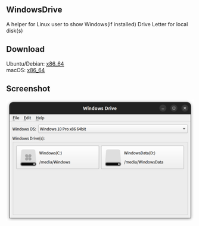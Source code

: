 ## WindowsDrive
   A helper for Linux user to show Windows(if installed) Drive Letter for local disk(s)

## Download
   Ubuntu/Debian: [x86_64](https://windows-drive.weiketing.com/downloads)<br>
   macOS: [x86_64](https://windows-drive.weiketing.com/downloads)

## Screenshot
<img src="screenshots/windows-drive.png">

